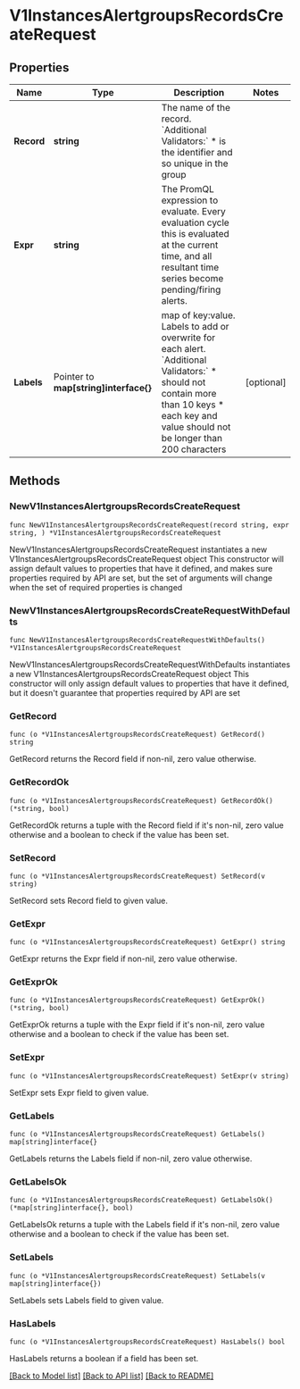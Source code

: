 # V1InstancesAlertgroupsRecordsCreateRequest

## Properties

Name | Type | Description | Notes
------------ | ------------- | ------------- | -------------
**Record** | **string** | The name of the record. &#x60;Additional Validators:&#x60; * is the identifier and so unique in the group  | 
**Expr** | **string** | The PromQL expression to evaluate. Every evaluation cycle this is evaluated at the current time, and all resultant time series become pending/firing alerts. | 
**Labels** | Pointer to **map[string]interface{}** | map of key:value. Labels to add or overwrite for each alert. &#x60;Additional Validators:&#x60; * should not contain more than 10 keys * each key and value should not be longer than 200 characters  | [optional] 

## Methods

### NewV1InstancesAlertgroupsRecordsCreateRequest

`func NewV1InstancesAlertgroupsRecordsCreateRequest(record string, expr string, ) *V1InstancesAlertgroupsRecordsCreateRequest`

NewV1InstancesAlertgroupsRecordsCreateRequest instantiates a new V1InstancesAlertgroupsRecordsCreateRequest object
This constructor will assign default values to properties that have it defined,
and makes sure properties required by API are set, but the set of arguments
will change when the set of required properties is changed

### NewV1InstancesAlertgroupsRecordsCreateRequestWithDefaults

`func NewV1InstancesAlertgroupsRecordsCreateRequestWithDefaults() *V1InstancesAlertgroupsRecordsCreateRequest`

NewV1InstancesAlertgroupsRecordsCreateRequestWithDefaults instantiates a new V1InstancesAlertgroupsRecordsCreateRequest object
This constructor will only assign default values to properties that have it defined,
but it doesn't guarantee that properties required by API are set

### GetRecord

`func (o *V1InstancesAlertgroupsRecordsCreateRequest) GetRecord() string`

GetRecord returns the Record field if non-nil, zero value otherwise.

### GetRecordOk

`func (o *V1InstancesAlertgroupsRecordsCreateRequest) GetRecordOk() (*string, bool)`

GetRecordOk returns a tuple with the Record field if it's non-nil, zero value otherwise
and a boolean to check if the value has been set.

### SetRecord

`func (o *V1InstancesAlertgroupsRecordsCreateRequest) SetRecord(v string)`

SetRecord sets Record field to given value.


### GetExpr

`func (o *V1InstancesAlertgroupsRecordsCreateRequest) GetExpr() string`

GetExpr returns the Expr field if non-nil, zero value otherwise.

### GetExprOk

`func (o *V1InstancesAlertgroupsRecordsCreateRequest) GetExprOk() (*string, bool)`

GetExprOk returns a tuple with the Expr field if it's non-nil, zero value otherwise
and a boolean to check if the value has been set.

### SetExpr

`func (o *V1InstancesAlertgroupsRecordsCreateRequest) SetExpr(v string)`

SetExpr sets Expr field to given value.


### GetLabels

`func (o *V1InstancesAlertgroupsRecordsCreateRequest) GetLabels() map[string]interface{}`

GetLabels returns the Labels field if non-nil, zero value otherwise.

### GetLabelsOk

`func (o *V1InstancesAlertgroupsRecordsCreateRequest) GetLabelsOk() (*map[string]interface{}, bool)`

GetLabelsOk returns a tuple with the Labels field if it's non-nil, zero value otherwise
and a boolean to check if the value has been set.

### SetLabels

`func (o *V1InstancesAlertgroupsRecordsCreateRequest) SetLabels(v map[string]interface{})`

SetLabels sets Labels field to given value.

### HasLabels

`func (o *V1InstancesAlertgroupsRecordsCreateRequest) HasLabels() bool`

HasLabels returns a boolean if a field has been set.


[[Back to Model list]](../README.md#documentation-for-models) [[Back to API list]](../README.md#documentation-for-api-endpoints) [[Back to README]](../README.md)


